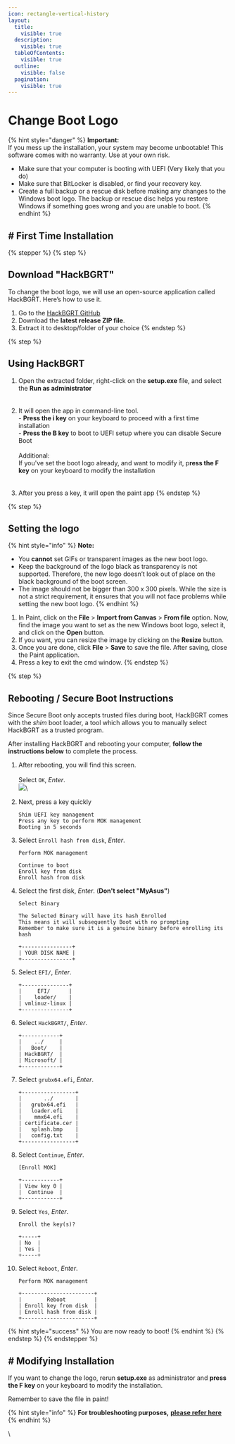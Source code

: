 ```yaml
---
icon: rectangle-vertical-history
layout:
  title:
    visible: true
  description:
    visible: true
  tableOfContents:
    visible: true
  outline:
    visible: false
  pagination:
    visible: true
---
```


# Change Boot Logo

{% hint style="danger" %}
**Important:**\
If you mess up the installation, your system may become unbootable! This software comes with no warranty. Use at your own risk.

* Make sure that your computer is booting with UEFI (Very likely that you do)
* Make sure that BitLocker is disabled, or find your recovery key.
* Create a full backup or a rescue disk before making any changes to the Windows boot logo. The backup or rescue disc helps you restore Windows if something goes wrong and you are unable to boot.
{% endhint %}

## # First Time Installation

{% stepper %}
{% step %}
## Download "HackBGRT"

To change the boot logo, we will use an open-source application called HackBGRT. Here’s how to use it.

1. Go to the [HackBGRT GitHub](https://github.com/Metabolix/HackBGRT/releases)
2. Download the **latest release ZIP file**.
3. Extract it to desktop/folder of your choice
{% endstep %}

{% step %}
## Using HackBGRT

1. Open the extracted folder, right-click on the **setup.exe** file, and select the **Run as administrator**\
   \
   <img src="../.gitbook/assets/image (9).png" alt="" data-size="original">&#x20;
2. It will open the app in command-line tool. \
   \- **Press the i key** on your keyboard to proceed with a first time installation\
   \- **Press the B key** to boot to UEFI setup where you can disable Secure Boot\
   \
   Additional:\
   If you've set the boot logo already, and want to modify it, p**ress the F key** on your keyboard to modify the installation \
   &#x20;\
   <img src="../.gitbook/assets/image (10).png" alt="" data-size="original">
3. After you press a key, it will open the paint app
{% endstep %}

{% step %}
## Setting the logo

{% hint style="info" %}
**Note:**

* You **cannot** set GIFs or transparent images as the new boot logo.
* Keep the background of the logo black as transparency is not supported. Therefore, the new logo doesn’t look out of place on the black background of the boot screen.
* The image should not be bigger than 300 x 300 pixels. While the size is not a strict requirement, it ensures that you will not face problems while setting the new boot logo.
{% endhint %}

1. In Paint, click on the **File** > **Import from Canvas** > **From file** option. Now, find the image you want to set as the new Windows boot logo, select it, and click on the **Open** button.
2. If you want, you can resize the image by clicking on the **Resize** button.
3. Once you are done, click **File** > **Save** to save the file. After saving, close the Paint application.
4. Press a key to exit the cmd window.
{% endstep %}

{% step %}
## Rebooting / Secure Boot Instructions

Since Secure Boot only accepts trusted files during boot, HackBGRT comes with the _shim_ boot loader, a tool which allows you to manually select HackBGRT as a trusted program.&#x20;

After installing HackBGRT and rebooting your computer, **follow the instructions below** to complete the process.



1. After rebooting, you will find this screen.\
   \
   Select `OK`,  _Enter_.\
   ![](<../.gitbook/assets/image (11).png>)\

2.  Next, press a key quickly

    ```
    Shim UEFI key management
    Press any key to perform MOK management
    Booting in 5 seconds
    ```


3.  Select `Enroll hash from disk`, _Enter_.&#x20;

    ```
    Perform MOK management

    Continue to boot
    Enroll key from disk
    Enroll hash from disk
    ```


4.  Select the first disk, _Enter_. (**Don't select "MyAsus"**)

    ```
    Select Binary

    The Selected Binary will have its hash Enrolled
    This means it will subsequently Boot with no prompting
    Remember to make sure it is a genuine binary before enrolling its hash

    +----------------+
    | YOUR DISK NAME |
    +----------------+
    ```


5.  Select `EFI/`, _Enter_.

    ```
    +---------------+
    |     EFI/      |
    |    loader/    |
    | vmlinuz-linux |
    +---------------+
    ```


6.  Select `HackBGRT/`, _Enter_.

    ```
    +------------+
    |    ../     |
    |   Boot/    |
    | HackBGRT/  |
    | Microsoft/ |
    +------------+
    ```


7.  Select `grubx64.efi`, _Enter_.

    ```
    +-----------------+
    |       ../       |
    |   grubx64.efi   |
    |   loader.efi    |
    |    mmx64.efi    |
    | certificate.cer |
    |   splash.bmp    |
    |   config.txt    |
    +-----------------+
    ```


8.  Select `Continue`, _Enter_.

    ```
    [Enroll MOK]

    +------------+
    | View key 0 |
    |  Continue  |
    +------------+
    ```


9.  Select `Yes`, _Enter_.

    ```
    Enroll the key(s)?

    +-----+
    | No  |
    | Yes |
    +-----+
    ```


10. Select `Reboot`, _Enter_.

    ```
    Perform MOK management

    +-----------------------+
    |        Reboot         |
    | Enroll key from disk  |
    | Enroll hash from disk |
    +-----------------------+
    ```



{% hint style="success" %}
You are now ready to boot!
{% endhint %}
{% endstep %}
{% endstepper %}

## # Modifying Installation

If you want to change the logo, rerun **setup.exe** as administrator and **press the F key** on your keyboard to modify the installation.

Remember to save the file in paint!

{% hint style="info" %}
**For troubleshooting purposes,** [**please refer here**](https://github.com/Metabolix/HackBGRT/tree/v2.5.2?tab=readme-ov-file#troubleshooting)
{% endhint %}

\
